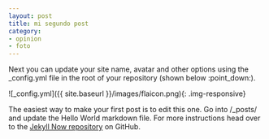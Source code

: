 ```yaml
---
layout: post
title: mi segundo post
category: 
- opinion
- foto
---
```


Next you can update your site name, avatar and other options using the \_config.yml file in the root of your repository (shown below :point\_down:).


![\_config.yml]({{ site.baseurl }}/images/flaicon.png){: .img-responsive}

The easiest way to make your first post is to edit this one. Go into /\_posts/ and update the Hello World markdown file. For more instructions head over to the [Jekyll Now repository][1] on GitHub.

[1]:	https://github.com/barryclark/jekyll-now